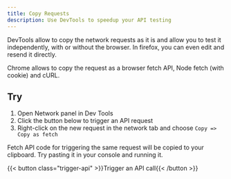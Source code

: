 ```yaml
---
title: Copy Requests
description: Use DevTools to speedup your API testing
---
```


DevTools allow to copy the network requests as it is and allow you to test it independently, with or without the browser. In firefox, you can even edit and resend it directly.

Chrome allows to copy the request as a browser fetch API, Node fetch (with cookie) and cURL.

## Try

1. Open Network panel in Dev Tools
2. Click the button below to trigger an API request
3. Right-click on the new request in the network tab and choose `Copy => Copy as fetch`

Fetch API code for triggering the same request will be copied to your clipboard. Try pasting it in your console and running it.

{{< button class="trigger-api" >}}Trigger an API call{{< /button >}}

<script src="/resources/network/1-copy-requests.js"></script>
